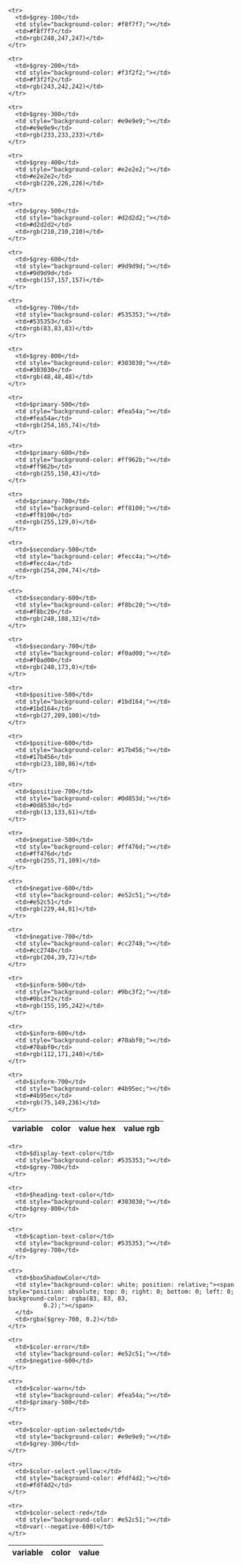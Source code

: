 <table class="doc-table">
  <thead>
    <tr>
      <th>variable</th>
      <th>color</th>
      <th>value hex</th>
      <th>value rgb</th>
    </tr>
  </thead>

  <tbody>

    <tr>
      <td>$grey-100</td>
      <td style="background-color: #f8f7f7;"></td>
      <td>#f8f7f7</td>
      <td>rgb(248,247,247)</td>
    </tr>

    <tr>
      <td>$grey-200</td>
      <td style="background-color: #f3f2f2;"></td>
      <td>#f3f2f2</td>
      <td>rgb(243,242,242)</td>
    </tr>

    <tr>
      <td>$grey-300</td>
      <td style="background-color: #e9e9e9;"></td>
      <td>#e9e9e9</td>
      <td>rgb(233,233,233)</td>
    </tr>

    <tr>
      <td>$grey-400</td>
      <td style="background-color: #e2e2e2;"></td>
      <td>#e2e2e2</td>
      <td>rgb(226,226,226)</td>
    </tr>

    <tr>
      <td>$grey-500</td>
      <td style="background-color: #d2d2d2;"></td>
      <td>#d2d2d2</td>
      <td>rgb(210,210,210)</td>
    </tr>

    <tr>
      <td>$grey-600</td>
      <td style="background-color: #9d9d9d;"></td>
      <td>#9d9d9d</td>
      <td>rgb(157,157,157)</td>
    </tr>

    <tr>
      <td>$grey-700</td>
      <td style="background-color: #535353;"></td>
      <td>#535353</td>
      <td>rgb(83,83,83)</td>
    </tr>

    <tr>
      <td>$grey-800</td>
      <td style="background-color: #303030;"></td>
      <td>#303030</td>
      <td>rgb(48,48,48)</td>
    </tr>

    <tr>
      <td>$primary-500</td>
      <td style="background-color: #fea54a;"></td>
      <td>#fea54a</td>
      <td>rgb(254,165,74)</td>
    </tr>

    <tr>
      <td>$primary-600</td>
      <td style="background-color: #ff962b;"></td>
      <td>#ff962b</td>
      <td>rgb(255,150,43)</td>
    </tr>

    <tr>
      <td>$primary-700</td>
      <td style="background-color: #ff8100;"></td>
      <td>#ff8100</td>
      <td>rgb(255,129,0)</td>
    </tr>

    <tr>
      <td>$secondary-500</td>
      <td style="background-color: #fecc4a;"></td>
      <td>#fecc4a</td>
      <td>rgb(254,204,74)</td>
    </tr>

    <tr>
      <td>$secondary-600</td>
      <td style="background-color: #f8bc20;"></td>
      <td>#f8bc20</td>
      <td>rgb(248,188,32)</td>
    </tr>

    <tr>
      <td>$secondary-700</td>
      <td style="background-color: #f0ad00;"></td>
      <td>#f0ad00</td>
      <td>rgb(240,173,0)</td>
    </tr>

    <tr>
      <td>$positive-500</td>
      <td style="background-color: #1bd164;"></td>
      <td>#1bd164</td>
      <td>rgb(27,209,100)</td>
    </tr>

    <tr>
      <td>$positive-600</td>
      <td style="background-color: #17b456;"></td>
      <td>#17b456</td>
      <td>rgb(23,180,86)</td>
    </tr>

    <tr>
      <td>$positive-700</td>
      <td style="background-color: #0d853d;"></td>
      <td>#0d853d</td>
      <td>rgb(13,133,61)</td>
    </tr>

    <tr>
      <td>$negative-500</td>
      <td style="background-color: #ff476d;"></td>
      <td>#ff476d</td>
      <td>rgb(255,71,109)</td>
    </tr>

    <tr>
      <td>$negative-600</td>
      <td style="background-color: #e52c51;"></td>
      <td>#e52c51</td>
      <td>rgb(229,44,81)</td>
    </tr>

    <tr>
      <td>$negative-700</td>
      <td style="background-color: #cc2748;"></td>
      <td>#cc2748</td>
      <td>rgb(204,39,72)</td>
    </tr>

    <tr>
      <td>$inform-500</td>
      <td style="background-color: #9bc3f2;"></td>
      <td>#9bc3f2</td>
      <td>rgb(155,195,242)</td>
    </tr>

    <tr>
      <td>$inform-600</td>
      <td style="background-color: #70abf0;"></td>
      <td>#70abf0</td>
      <td>rgb(112,171,240)</td>
    </tr>

    <tr>
      <td>$inform-700</td>
      <td style="background-color: #4b95ec;"></td>
      <td>#4b95ec</td>
      <td>rgb(75,149,236)</td>
    </tr>

  </tbody>

</table>


<table class="doc-table">
  <thead>
    <tr>
      <th>variable</th>
      <th>color</th>
      <th>value</th>
    </tr>
  </thead>

  <tbody>

    <tr>
      <td>$display-text-color</td>
      <td style="background-color: #535353;"></td>
      <td>$grey-700</td>
    </tr>

    <tr>
      <td>$heading-text-color</td>
      <td style="background-color: #303030;"></td>
      <td>$grey-800</td>
    </tr>

    <tr>
      <td>$caption-text-color</td>
      <td style="background-color: #535353;"></td>
      <td>$grey-700</td>
    </tr>

    <tr>
      <td>$boxShadowColor</td>
      <td style="background-color: white; position: relative;"><span style="position: absolute; top: 0; right: 0; bottom: 0; left: 0; background-color: rgba(83, 83, 83,
              0.2);"></span>
      </td>
      <td>rgba($grey-700, 0.2)</td>
    </tr>

    <tr>
      <td>$color-error</td>
      <td style="background-color: #e52c51;"></td>
      <td>$negative-600</td>
    </tr>

    <tr>
      <td>$color-warn</td>
      <td style="background-color: #fea54a;"></td>
      <td>$primary-500</td>
    </tr>

    <tr>
      <td>$color-option-selected</td>
      <td style="background-color: #e9e9e9;"></td>
      <td>$grey-300</td>
    </tr>

    <tr>
      <td>$color-select-yellow:</td>
      <td style="background-color: #fdf4d2;"></td>
      <td>#fdf4d2</td>
    </tr>

    <tr>
      <td>$color-select-red</td>
      <td style="background-color: #e52c51;"></td>
      <td>var(--negative-600)</td>
    </tr>

  </tbody>

</table>
